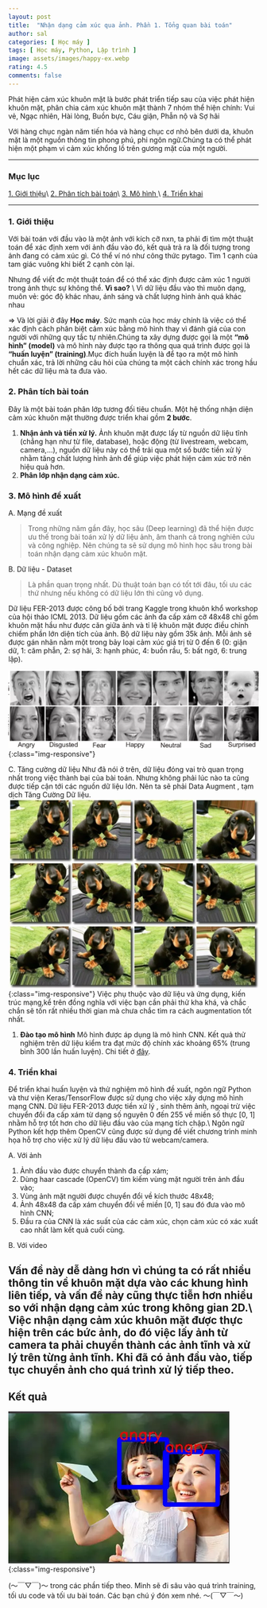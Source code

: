```yaml
---
layout: post
title:  "Nhận dạng cảm xúc qua ảnh. Phần 1. Tổng quan bài toán"
author: sal
categories: [ Học máy ]
tags: [ Học máy, Python, Lập trình ]
image: assets/images/happy-ex.webp
rating: 4.5
comments: false
---
```


<!-- > Chúng ta là những gì mà chúng ta ăn vào.  -->
Phát hiện cảm xúc khuôn mặt là bước phát triển tiếp sau của việc phát hiện khuôn mặt, phân chia cảm xúc khuôn mặt thành 7 nhóm thể hiện chính: Vui vẻ, Ngạc nhiên, Hài lòng, Buồn bực, Cáu giận, Phẫn nộ và Sợ hãi

Với hàng chục ngàn năm tiến hóa và hàng chục cơ nhỏ bên dưới da, khuôn mặt là một nguồn thông tin phong phú, phi ngôn ngữ.Chúng ta có thể phát hiện một phạm vi cảm xúc khổng lồ trên gương mặt của một người.

---
### Mục lục
[1. Giới thiệu](#gioithieu)\\
[2. Phân tích bài toán](#phantichbaitoan)\\
[3. Mô hình ](#mohinhdexuat)\\
[4. Triển khai ](#trienkhai)

---

<a name="gioithieu"></a>
### 1. Giới thiệu
Với bài toán với đầu vào là một ảnh với kích cỡ nxn, ta phải đi tìm một thuật toán để xác định xem với ảnh đầu vào đó, kết quả trả ra là đối tượng trong ảnh đang có cảm xúc gì. Có thể ví nó như công thức pytago. Tìm 1 cạnh của tam giác vuông khi biết 2 cạnh còn lại.

Nhưng để viết đc một thuật toán để có thể xác định được cảm xúc 1 người trong ảnh thực sự không thể. **Vì sao?** \\
Vì dữ liệu đầu vào thì muôn dạng, muôn vẻ: góc độ khác nhau, ánh sáng và chất lượng hình ảnh quá khác nhau

⇒ Và lời giải ở đây **Học máy**.
Sức mạnh của học máy chính là việc có thể xác định cách phân biệt cảm xúc bằng mô hình thay vì đánh giá của con người với những quy tắc tự nhiên.Chúng ta xây dựng được gọi là một **“mô hình” (model)** và mô hình này được tạo ra thông qua quá trình được gọi là **“huấn luyện” (training)**.Mục đích huấn luyện là để tạo ra một mô hình chuẩn xác, trả lời những câu hỏi của chúng ta một cách chính xác trong hầu hết các dữ liệu mà ta đưa vào.

<a name="phantichbaitoan"></a>
### 2. Phân tích bài toán
Đây là một bài toán phân lớp tương đối tiêu chuẩn. Một hệ thống nhận diện cảm xúc khuôn mặt thường được triển khai gồm **2 bước**.

1. **Nhận ảnh và tiền xử lý.** Ảnh khuôn mặt được lấy từ nguồn dữ liệu tĩnh (chẳng hạn như từ file, database), hoặc động (từ livestream, webcam, camera,…), nguồn dữ liệu này có thể trải qua một số bước tiền xử lý nhằm tăng chất lượng hình ảnh để giúp việc phát hiện cảm xúc trở nên hiệu quả hơn.
2. **Phân lớp nhận dạng cảm xúc.** 

<a name="mohinhdexuat"></a>
### 3. Mô hình đề xuất

A. Mạng đề xuất
>Trong những năm gần đây, học sâu (Deep learning) đã thể hiện được ưu thế trong bài toán xử lý dữ liệu ảnh, âm thanh cả trong nghiên cứu và công nghiệp. Nên chúng ta sẽ sử dụng mô hình học sâu trong bài toán nhận dạng cảm xúc khuôn mặt.

B. Dữ liệu - Dataset
>Là phần quan trọng nhất. Dù thuật toán bạn có tốt tới đâu, tối ưu các thứ nhưng nếu không có dữ liệu lớn thì cũng vô dụng.

Dữ liệu FER-2013 được công bố bởi trang Kaggle trong khuôn khổ workshop của hội thảo ICML 2013. Dữ liệu
gồm các ảnh đa cấp xám cỡ 48x48 chỉ gồm khuôn mặt hầu như được căn giữa ảnh và tỉ lệ khuôn mặt được điều chỉnh chiếm phần lớn diện tích của ảnh. Bộ dữ liệu này gồm 35k ảnh. Mỗi ảnh sẽ được gán nhãn nằm một trong bảy loại cảm xúc giá trị từ 0 đến 6 (0: giận dữ, 1: căm phẫn, 2: sợ hãi, 3: hạnh phúc, 4: buồn rầu, 5: bất ngờ, 6: trung lập).

![image](/assets/images/fer-2013.webp){:class="img-responsive"}

C. Tăng cường dữ liệu
Như đã nói ở trên, dữ liệu đóng vai trò quan trọng nhất trong việc thành bại của bài toán. Nhưng không phải lúc nào ta cũng được tiếp cận tới các nguồn dữ liệu lớn. Nên ta sẽ phải Data Augment , tạm dịch Tăng Cường Dữ liệu.
![image](/assets/images/Image-Data-Generator.webp){:class="img-responsive"}
Việc phụ thuộc vào dữ liệu và ứng dụng, kiến trúc mạng,kể trên đồng nghĩa với việc bạn cần phải thử kha khá, và chắc chắn sẽ tốn rất nhiều thời gian mà chưa chắc tìm ra cách augmentation tốt nhất.
1. **Đào tạo mô hình**
Mô hình được áp dụng là mô hình CNN. Kết quả thử nghiệm trên dữ liệu kiểm tra đạt mức độ chính xác khoảng 65% (trung bình 300 lần huấn luyện). Chi tiết ở [đây](https://github.com).
<a name="trienkhai"></a>

### 4. Triển khai
Để triển khai huấn luyện và thử nghiệm mô hình đề xuất, ngôn ngữ Python và thư viện Keras/TensorFlow được
sử dụng cho việc xây dựng mô hình mạng CNN. Dữ liệu FER-2013 được tiền xử lý , sinh thêm ảnh, ngoại trừ việc chuyển đổi đa cấp xám từ dạng số nguyên 0 đến 255 về miền số thực [0, 1] nhằm hỗ trợ tốt hơn cho dữ liệu đầu vào của mạng tích chập.\\
Ngôn ngữ Python kết hợp thêm OpenCV cũng được sử dụng để viết chương trình minh họa hỗ trợ cho việc xử
lý dữ liệu đầu vào từ webcam/camera.

A. Với ảnh
   
1. Ảnh đầu vào được chuyển thành đa cấp xám;
2. Dùng haar cascade (OpenCV) tìm kiếm vùng mặt người trên ảnh đầu vào;
3. Vùng ảnh mặt người được chuyển đổi về kích thước 48x48;
4. Ảnh 48x48 đa cấp xám chuyển đổi về miền [0, 1] sau đó đưa vào mô hình CNN;
5. Đầu ra của CNN là xác suất của các cảm xúc, chọn cảm xúc có xác xuất cao nhất làm kết quả cuối cùng.

B. Với video

Vấn đề này dễ dàng hơn vì chúng ta có rất nhiều thông tin về khuôn mặt
dựa vào các khung hình liên tiếp, và vấn đề này cũng thực tiễn hơn nhiều so
với nhận dạng cảm xúc trong không gian 2D.\\
Việc nhận dạng cảm xúc khuôn mặt được thực hiện trên các bức ảnh, do
đó việc lấy ảnh từ camera ta phải chuyển thành các ảnh tĩnh và xử lý trên
từng ảnh tĩnh. Khi đã có ảnh đầu vào, tiếp tục chuyển ảnh cho quá trình xử
lý tiếp theo.
---
## Kết quả 
![image](/assets/images/result-fail.webp){:class="img-responsive"}

(〜￣▽￣)〜 trong các phần tiếp theo. Mình sẽ đi sâu vào quá trình training, tối ưu code và tối ưu bài toán. Các bạn chú ý đón xem nhé. 〜(￣▽￣〜)